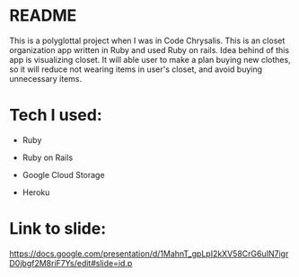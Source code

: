 # README

This is a polyglottal project when I was in Code Chrysalis. This is an closet organization app written in Ruby and used Ruby on rails. Idea behind of this app is visualizing closet. It will able user to make a plan buying new clothes, so it will reduce not wearing items in user's closet, and avoid buying unnecessary items.

# Tech I used:

- Ruby

- Ruby on Rails

- Google Cloud Storage

- Heroku

# Link to slide:

https://docs.google.com/presentation/d/1MahnT_gpLpI2kXV58CrG6uIN7igrD0jbgf2M8riF7Ys/edit#slide=id.p
